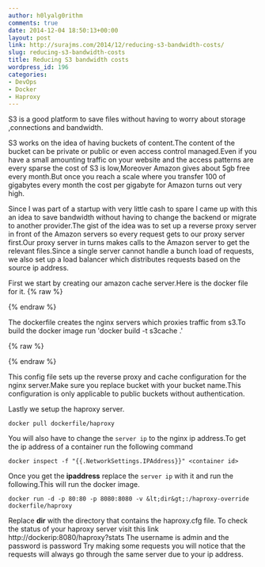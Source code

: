 ```yaml
---
author: h0lyalg0rithm
comments: true
date: 2014-12-04 18:50:13+00:00
layout: post
link: http://surajms.com/2014/12/reducing-s3-bandwidth-costs/
slug: reducing-s3-bandwidth-costs
title: Reducing S3 bandwidth costs
wordpress_id: 196
categories:
- DevOps
- Docker
- Haproxy
---
```


S3 is a good platform to save files without having to worry about storage ,connections and bandwidth.

S3 works on the idea of having buckets of content.The content of the bucket can be private or public or even access control managed.Even if you have a small amounting traffic on your website and the access patterns are every sparse the cost of S3 is low,Moreover Amazon gives about 5gb free every month.But once you reach a scale where you transfer 100 of gigabytes every month the cost per gigabyte for Amazon turns out very high.

Since I was part of a startup with very little cash to spare I came up with this an idea to save bandwidth without having to change the backend or migrate to another provider.The gist of the idea was to set up a reverse proxy server in front of the Amazon servers so every request gets to our proxy server first.Our proxy server in turns makes calls to the Amazon server to get the relevant files.Since a single server cannot handle a bunch load of requests, we also set up a load balancer which distributes requests based on the source ip address.

First we start by creating our amazon cache server.Here is the docker file for it.
{% raw %}
<script src="https://gist.github.com/h0lyalg0rithm/17362c3924d735afbce1.js?file=Dockerfile"></script>
{% endraw %}


The dockerfile creates the nginx servers which proxies traffic from s3.To build the docker image run 'docker build -t s3cache .'

{% raw %}
<script src="https://gist.github.com/h0lyalg0rithm/17362c3924d735afbce1.js?file=default.conf"></script>
{% endraw %}


This config file sets up the reverse proxy and cache configuration for the nginx server.Make sure you replace bucket with your bucket name.This configuration is only applicable to public buckets without authentication.

Lastly we setup the haproxy server.


    docker pull dockerfile/haproxy



You will also have to change the `server ip` to the nginx ip address.To get the ip address of a container run the following command


    docker inspect -f "{{.NetworkSettings.IPAddress}}" <container id>




Once you get the **ipaddress** replace the `server ip` with it and run the following.This will run the docker image.


    docker run -d -p 80:80 -p 8080:8080 -v &lt;dir&gt;:/haproxy-override dockerfile/haproxy




Replace **dir** with the directory that contains the haproxy.cfg file.
To check the status of your haproxy server visit this link
http://dockerip:8080/haproxy?stats
The username is admin and the password is password
Try making some requests you will notice that the requests will always go through the same server due to your ip address.
